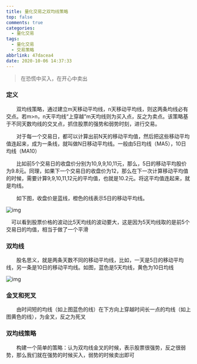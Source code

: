 ```yaml
---
title: 量化交易之双均线策略
top: false
comments: true
categories:
  - 量化交易
tags:
  - 量化交易
  - 交易策略
abbrlink: 47dacea4
date: 2020-10-06 14:37:33
---
```


> 在恐慌中买入，在开心中卖出

<!--more--->

### 定义

　　双均线策略，通过建立m天移动平均线，n天移动平均线，则这两条均线必有交点。若m>n，n天平均线“上穿越”m天均线则为买入点，反之为卖点。该策略基于不同天数均线的交叉点，抓住股票的强势和弱势时刻，进行交易。

　　对于每一个交易日，都可以计算出前N天的移动平均值，然后把这些移动平均值连起来，成为一条线，就叫做N日移动平均线。一般由5日均线（MA5），10日均线（MA10）

　　比如前5个交易日的收盘价分别为10,9,9,10,11元，那么，5日的移动平均股价为9.8元。同理，如果下一个交易日的收盘价为12，那么在下一次计算移动平均值的时候，需要计算9,9,10,11,12元的平均值，也就是10.2元。将这平均值连起来，就是均线。

　　如下图，收盘价是蓝线，橙色的线表示5日的移动平均线。

![img](https://img2020.cnblogs.com/i-beta/1059417/202003/1059417-20200305124251746-1394085995.png)

 

 　可以看到股票价格的波动比5天均线的波动要大，这是因为5天均线取的是前5个交易日的均值，相当于做了一个平滑

### 双均线

　　股名思义，就是两条天数不同的移动平均线，比如，一天是5日的移动平均线，另一条是10日的移动平均线。如图，蓝色是5天均线，黄色为10日均线

![img](https://img2020.cnblogs.com/i-beta/1059417/202003/1059417-20200305124638651-1738032357.png)

 

###  金叉和死叉

　　由时间短的均线（如上图蓝色的线）在下方向上穿越时间长一点的均线（如上图黄色的线），为金叉，反之为死叉

### 双均线策略

　　构建一个简单的策略：认为双均线金叉的时候，表示股票很强势，反之很弱势，那么我们就在强势的时候买入，弱势的时候卖出即可